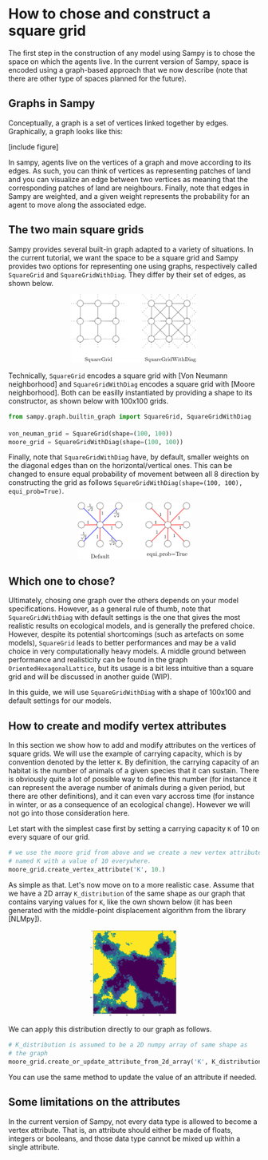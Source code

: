 # How to chose and construct a square grid

The first step in the construction of any model using Sampy is to chose the space on which the agents live. In the current version of Sampy, space is encoded using a graph-based approach that we now describe (note that there are other type of spaces planned for the future).

## Graphs in Sampy

Conceptually, a graph is a set of vertices linked together by edges. Graphically, a graph looks like this:

[include figure]

In sampy, agents live on the vertices of a graph and move according to its edges. As such, you can think of vertices as representing patches of land and you can visualize an edge between two vertices as meaning that the corresponding patches of land are neighbours. Finally, note that edges in Sampy are weighted, and a given weight represents the probability for an agent to move along the associated edge. 

## The two main square grids

Sampy provides several built-in graph adapted to a variety of situations. In the current tutorial, we want the space to be a square grid and Sampy provides two options for representing one using graphs, respectively called `SquareGrid` and `SquareGridWithDiag`. They differ by their set of edges, as shown below.

<p align="middle">
  <img src="./assets/two_square_grids.png" width="50%" />
</p>

Technically, `SquareGrid` encodes a square grid with [Von Neumann neighborhood] and `SquareGridWithDiag` encodes a square grid with [Moore neighborhood]. Both can be easilly instantiated by providing a shape to its constructor, as shown below with 100x100 grids.

```python
from sampy.graph.builtin_graph import SquareGrid, SquareGridWithDiag

von_neuman_grid = SquareGrid(shape=(100, 100))
moore_grid = SquareGridWithDiag(shape=(100, 100))
```

Finally, note that `SquareGridWithDiag` have, by default, smaller weights on the diagonal edges than on the horizontal/vertical ones. This can be changed to ensure equal probability of movement between all 8 direction by constructing the grid as follows `SquareGridWithDiag(shape=(100, 100), equi_prob=True)`. 

<p align="middle">
  <img src="./assets/equi_prob_illustration.png" width="45%" />
</p>

## Which one to chose?

Ultimately, chosing one graph over the others depends on your model specifications. However, as a general rule of thumb, note that `SquareGridWithDiag` with default settings is the one that gives the most realistic results on ecological models, and is generally the prefered choice. However, despite its potential shortcomings (such as artefacts on some models), `SquareGrid` leads to better performances and may be a valid choice in very computationally heavy models. A middle ground between performance and realisticity can be found in the graph `OrientedHexagonalLattice`, but its usage is a bit less intuitive than a square grid and will be discussed in another guide (WIP).

In this guide, we will use `SquareGridWithDiag` with a shape of 100x100 and default settings for our models.

## How to create and modify vertex attributes

In this section we show how to add and modify attributes on the vertices of square grids. We will use the example of carrying capacity, which is by convention denoted by the letter `K`. By definition, the carrying capacity of an habitat is the number of animals of a given species that it can sustain. There is obviously quite a lot of possible way to define this number (for instance it can represent the average number of animals during a given period, but there are other definitions), and it can even vary accross time (for instance in winter, or as a consequence of an ecological change). However we will not go into those consideration here.

Let start with the simplest case first by setting a carrying capacity `K` of 10 on every square of our grid.

```python
# we use the moore grid from above and we create a new vertex attribute
# named K with a value of 10 everywhere.
moore_grid.create_vertex_attribute('K', 10.)
```

As simple as that. Let's now move on to a more realistic case. Assume that we have a 2D array `K_distribution` of the same shape as our graph that contains varying values for `K`, like the own shown below (it has been generated with the middle-point displacement algorithm from the library [NLMpy]).

<p align="middle">
  <img src="./assets/random_distrib_ressources.png" width="35%" />
</p>

We can apply this distribution directly to our graph as follows.

```python
# K_distribution is assumed to be a 2D numpy array of same shape as
# the graph
moore_grid.create_or_update_attribute_from_2d_array('K', K_distribution)
```

You can use the same method to update the value of an attribute if needed.

## Some limitations on the attributes

In the current version of Sampy, not every data type is allowed to become a vertex attribute. That is, an attribute should either be made of floats, integers or booleans, and those data type cannot be mixed up within a single attribute.  
